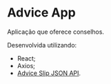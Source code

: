 # Advice App

Aplicação que oferece conselhos.

Desenvolvida utilizando:

- React;
- Axios;
- [Advice Slip JSON API](https://api.adviceslip.com/).
